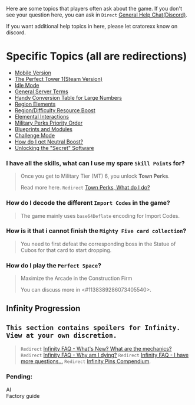 Here are some topics that players often ask about the game. If you don't see your question here, you can ask in `Direct` [⁠General Help Chat(Discord)](https://discord.com/channels/488444879836413975/1140658116728471603).

If you want additional help topics in here, please let cratorexx know on discord.

# Specific Topics (all are redirections)

- [Mobile Version](./PlaceHolder.md)
- [The Perfect Tower 1(Steam Version)](./PlaceHolder.md)
- [Idle Mode](./PlaceHolder.md)
- [General Server Terms](./PlaceHolder.md)
- [Handy Conversion Table for Large Numbers](./PlaceHolder.md)
- [Region Elements](./PlaceHolder.md)
- [Region/Difficulty Resource Boost](./PlaceHolder.md)
- [Elemental Interactions](./PlaceHolder.md)
- [Military Perks Priority Order](./PlaceHolder.md)
- [Blueprints and Modules](./PlaceHolder.md)
- [Challenge Mode](./PlaceHolder.md)
- [How do I get Neutral Boost?](./PlaceHolder.md)
- [Unlocking the "Secret" Software](./PlaceHolder.md)

### I have all the skills, what can I use my spare `Skill Points` for?
> Once you get to Military Tier (MT) 6, you unlock **Town Perks**.
> 
> Read more here. `Redirect` [Town Perks, What do I do?](./PlaceHolder.md)

### How do I decode the different `Import Codes` in the game?
> The game mainly uses `base64Deflate` encoding for Import Codes.

### How is it that i cannot finish the `Mighty Five card collection`?
> You need to first defeat the corresponding boss in the Statue of Cubos for that card to start dropping.

### How do I play the `Perfect Space`? 
> Maximize the Arcade in the Construction Firm
> 
> You can discuss more in <#1138389286073405540>.

## Infinity Progression
## `This section contains spoilers for Infinity. View at your own discretion.`
> `Redirect` [Infinity FAQ - What's New? What are the mechanics?](./PlaceHolder.md)
> `Redirect` [Infinity FAQ - Why am I dying?](./PlaceHolder.md)
> `Redirect` [Infinity FAQ - I have more questions...](./PlaceHolder.md)
> `Redirect` [Infinity Pins Compendium](../../General%20Pins%20Compendium/6-Compendium%20mt%2012%20to%2015.md).

### Pending: 
AI<br>
Factory guide